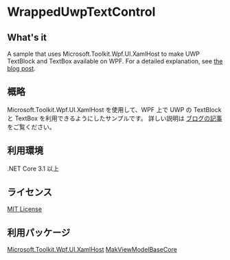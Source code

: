 # WrappedUwpTextControl
## What's it
A sample that uses Microsoft.Toolkit.Wpf.UI.XamlHost to make UWP TextBlock and TextBox available on WPF.
For a detailed explanation, see [the blog post](https://www.makcraft.com/blog/meditation/2020/08/02/use-windowsxamlhost-control-to-use-uwp-controls-in-wpf-and-display-data-from-the-view-model/).
## 概略
Microsoft.Toolkit.Wpf.UI.XamlHost を使用して、WPF 上で UWP の TextBlock と TextBox を利用できるようにしたサンプルです。
詳しい説明は [ブログの記事](https://www.makcraft.com/blog/meditation/2020/08/02/use-windowsxamlhost-control-to-use-uwp-controls-in-wpf-and-display-data-from-the-view-model/) をご覧ください。
## 利用環境
.NET Core 3.1 以上
## ライセンス
[MIT License](./LICENSE)
## 利用パッケージ
[Microsoft.Toolkit.Wpf.UI.XamlHost](https://www.nuget.org/packages/Microsoft.Toolkit.Wpf.UI.XamlHost/)
[MakViewModelBaseCore](https://www.nuget.org/packages/MakCraft.MakViewModelBaseCore/)